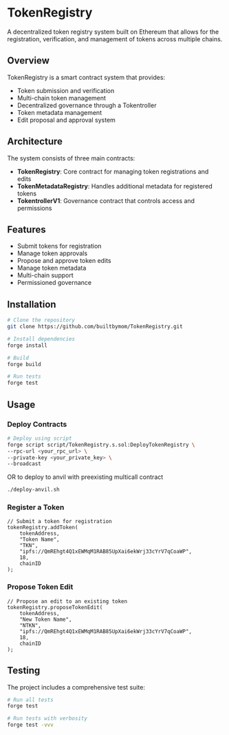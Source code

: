 # TokenRegistry

A decentralized token registry system built on Ethereum that allows for the registration, verification, and management of tokens across multiple chains.

## Overview

TokenRegistry is a smart contract system that provides:

- Token submission and verification
- Multi-chain token management 
- Decentralized governance through a Tokentroller
- Token metadata management
- Edit proposal and approval system

## Architecture

The system consists of three main contracts:

- **TokenRegistry**: Core contract for managing token registrations and edits
- **TokenMetadataRegistry**: Handles additional metadata for registered tokens
- **TokentrollerV1**: Governance contract that controls access and permissions

## Features

- Submit tokens for registration
- Manage token approvals
- Propose and approve token edits
- Manage token metadata
- Multi-chain support
- Permissioned governance

## Installation

```bash
# Clone the repository
git clone https://github.com/builtbymom/TokenRegistry.git

# Install dependencies
forge install

# Build
forge build

# Run tests
forge test
```

## Usage

### Deploy Contracts

```bash
# Deploy using script
forge script script/TokenRegistry.s.sol:DeployTokenRegistry \
--rpc-url <your_rpc_url> \
--private-key <your_private_key> \
--broadcast
```

OR to deploy to anvil with preexisting multicall contract

```bash
./deploy-anvil.sh
```

### Register a Token

```solidity
// Submit a token for registration
tokenRegistry.addToken(
    tokenAddress,
    "Token Name",
    "TKN",
    "ipfs://QmREhgt4Q1xEWMqM1RAB85UpXai6ekWrj33cYrV7qCoaWP",
    18,
    chainID
);
```

### Propose Token Edit

```solidity
// Propose an edit to an existing token
tokenRegistry.proposeTokenEdit(
    tokenAddress,
    "New Token Name",
    "NTKN",
    "ipfs://QmREhgt4Q1xEWMqM1RAB85UpXai6ekWrj33cYrV7qCoaWP",
    18,
    chainID
);
```

## Testing

The project includes a comprehensive test suite:

```bash
# Run all tests
forge test

# Run tests with verbosity
forge test -vvv
```
